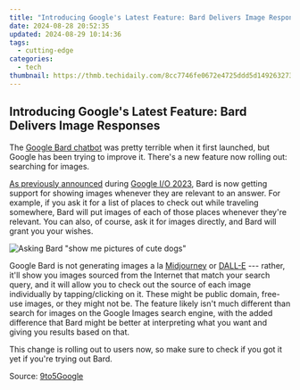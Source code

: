 ```yaml
---
title: "Introducing Google's Latest Feature: Bard Delivers Image Responses"
date: 2024-08-28 20:52:35
updated: 2024-08-29 10:14:36
tags:
  - cutting-edge
categories:
  - tech
thumbnail: https://thmb.techidaily.com/8cc7746fe0672e4725ddd5d1492632738fafd136f8e04394f483f1432a572415.png
---
```


## Introducing Google's Latest Feature: Bard Delivers Image Responses

The [Google Bard chatbot](https://youtube-video-recordings.techidaily.com/in-2024-enhance-branding-the-ultimate-guide-to-custom-urls-for-youtube/) was pretty terrible when it first launched, but Google has been trying to improve it. There's a new feature now rolling out: searching for images.

[As previously announced](https://visual-screen-recording.techidaily.com/updated-comprehensive-guide-to-capturing-lol-showdowns-for-2024/) during [Google I/O 2023](https://ai-video-apps.techidaily.com/new-2024-approved-color-correction-mastery-a-tutorial-on-matching-video-clips-in-final-cut-pro/), Bard is now getting support for showing images whenever they are relevant to an answer. For example, if you ask it for a list of places to check out while traveling somewhere, Bard will put images of each of those places whenever they're relevant. You can also, of course, ask it for images directly, and Bard will grant you your wishes.

![Asking Bard "show me pictures of cute dogs"](https://static1.howtogeekimages.com/wordpress/wp-content/uploads/2023/05/Screenshot-2023-05-24-at-11.02.12-AM.png) 

 Google Bard is not generating images a la [Midjourney](https://howto.techidaily.com/google-play-services-wont-update-12-fixes-are-here-on-motorola-moto-g73-5g-drfone-by-drfone-fix-android-problems-fix-android-problems/) or [DALL-E](https://facebook-video-footage.techidaily.com/unveiling-distinctions-a-look-at-youtube-and-dailymention-for-2024/) \--- rather, it'll show you images sourced from the Internet that match your search query, and it will allow you to check out the source of each image individually by tapping/clicking on it. These might be public domain, free-use images, or they might not be. The feature likely isn't much different than search for images on the Google Images search engine, with the added difference that Bard might be better at interpreting what you want and giving you results based on that.

 This change is rolling out to users now, so make sure to check if you got it yet if you're trying out Bard.

 Source: [9to5Google](https://9to5google.com/2023/05/23/google-bard-images/)

<ins class="adsbygoogle"
     style="display:block"
     data-ad-format="autorelaxed"
     data-ad-client="ca-pub-7571918770474297"
     data-ad-slot="1223367746"></ins>



<ins class="adsbygoogle"
     style="display:block"
     data-ad-client="ca-pub-7571918770474297"
     data-ad-slot="8358498916"
     data-ad-format="auto"
     data-full-width-responsive="true"></ins>
